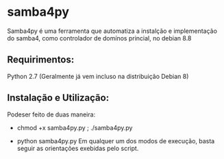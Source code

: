 # samba4py
Samba4py é uma ferramenta que automatiza a instalção e implementação do samba4, como controlador de domínos princial, no debian 8.8

## Requirimentos:
Python 2.7 (Geralmente já vem incluso na distribuição Debian 8)

## Instalação e Utilização:
Podeser feito de duas maneira:
* chmod +x samba4py.py ; ./samba4py.py

* python samba4py.py
Em qualquer um dos modos de execução, basta seguir as orientações exebidas pelo script.
